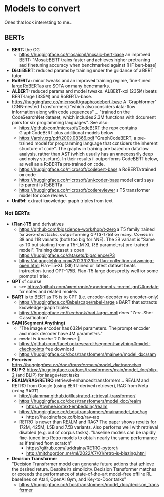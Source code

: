# Models to convert

Ones that look interesting to me...

## BERTs

- **BERT:** the OG
  - https://huggingface.co/mosaicml/mosaic-bert-base an improved BERT: "MosaicBERT trains faster and achieves higher pretraining and finetuning accuracy when benchmarked against [HF bert-base]
- **DistilBERT:** reduced params by training under the guidance of a BERT tutor
- **RoBERTa:** minor tweaks and an improved training regime, fine-tuned large RoBERTas are SOTA on many benchmarks.
- **ALBERT:** reduced params and model tweaks. ALBERT-xxl (235M) beats BERT-large (335M) and RoBERTa-base.
- https://huggingface.co/microsoft/graphcodebert-base
  A 'Graphformer' (GNN-nested Transformers) "which also considers data-flow information along with code sequences" ... "trained on the CodeSearchNet dataset, which includes 2.3M functions with document pairs for six programming languages". See also:
  - https://github.com/microsoft/CodeBERT
    the repo contains GraphCodeBERT plus additional models below
  - https://arxiv.org/pdf/2009.08366.pdf "GraphCodeBERT, a pre-trained model for programming language that considers the inherent structure of code". The graphs in training are based on dataflow analysis, rather than AST (which usually has an unnecessrily deep and noisy structure). In their results it outperforms CodeBERT below, as well as a RoBERTa pre-trained on code.
  - https://huggingface.co/microsoft/codebert-base a RoBERTa trained on code
  - https://huggingface.co/microsoft/unixcoder-base model card says its parent is RoBERTa
  - https://huggingface.co/microsoft/codereviewer a T5 transformer model for code reviews
- **UniRel:** extract knowledge-graph triples from text

### Not BERTs


- **(Flan-)T5** and derivatives
  - https://github.com/bigscience-workshop/t-zero a T5 family trained for zero-shot tasks, outperforming GPT3-175B on many. Comes in 3B and 11B variants (both too big for ANE). The 3B variant is "Same as T0 but starting from a T5-LM XL (3B parameters) pre-trained model". Training dataset is open https://huggingface.co/datasets/bigscience/P3
  - https://ai.googleblog.com/2023/02/the-flan-collection-advancing-open.html Flan-T5-XL (3B) trained on latest dataset beats instruction-tuned OPT-175B. Flan-T5-large does pretty well for some prompts I tried.
- **GPT** of course
  - see https://github.com/anentropic/experiments-coreml-gpt2#update for notes and related models
- **BART** is to BERT as T5 is to GPT (i.e. encoder-decoder vs encoder-only)
  - https://huggingface.co/Babelscape/rebel-large a BART that extracts knowledge-graph triples
  - https://huggingface.co/facebook/bart-large-mnli does "Zero-Shot Classification"
- **SAM (Segment Anything)**
  - "The image encoder has 632M parameters. The prompt encoder and mask decoder have 4M parameters."
  - model is Apache 2.0 license 🎉
  - https://github.com/facebookresearch/segment-anything#model-checkpoints free download
  - https://huggingface.co/docs/transformers/main/en/model_doc/sam
- **Perceiver** https://huggingface.co/docs/transformers/model_doc/perceiver
- **BLIP-2** https://huggingface.co/docs/transformers/main/model_doc/blip-2 (and BLIP) for image+text tasks
- **REALM/RAG/RETRO** retrieval-enhanced transformers... REALM and RETRO from Google (using BERT-derived retriever), RAG from Meta (using BART)
  - http://jalammar.github.io/illustrated-retrieval-transformer/
  - https://huggingface.co/docs/transformers/model_doc/realm
    - https://towhee.io/text-embedding/realm
  - https://huggingface.co/docs/transformers/main/model_doc/rag
    - https://huggingface.co/blog/ray-rag
  - RETRO is newer than REALM and RAG? The [paper](https://arxiv.org/pdf/2112.04426.pdf) shows results for 172M, 425M, 1.5B and 7.5B variants. Also performs well with retrieval disabled (e.g. out of corpus tasks). "baseline models can be rapidly fine-tuned into Retro models to obtain nearly the same performance as if trained from scratch"
    - https://github.com/lucidrains/RETRO-pytorch
    - http://mitchgordon.me/ml/2022/07/01/retro-is-blazing.html
- **Decision Transformer**  
  "Decision Transformer model can generate future actions that achieve the desired return. Despite its simplicity, Decision Transformer matches or exceeds the performance of state-of-the-art model-free offline RL baselines on Atari, OpenAI Gym, and Key-to-Door tasks"
  - https://huggingface.co/docs/transformers/model_doc/decision_transformer
